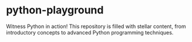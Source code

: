 # python-playground
Witness Python in action! This repository is filled with stellar content, from introductory concepts to advanced Python programming techniques.

